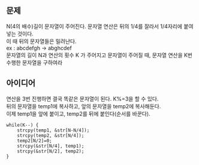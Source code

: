 ## 문제
N(4의 배수)길이 문자열이 주어진다. 문자열 연산은 뒤의 1/4를 잘라서 1/4자리에 붙여넣는 것이다.  
이 때 뒤의 문자열들은 밀려난다.  
ex : abcdefgh → abghcdef  
문자열의 길이 N과 연산의 횟수 K 가 주어지고 문자열이 주어질 때, 문자열 연산을 K번 수행한 문자열을 구하여라  

## 아이디어
연산을 3번 진행하면 결국 똑같은 문자열이 된다. K%=3을 할 수 있다.  
뒤의 문자열을 temp1에 복사하고, 앞의 문자열을 temp2에 복사해둔다.  
이제 temp1을 앞에 붙이고, temp2를 뒤에 붙인다(순서를 바꾼다).
```
while(K--) {
	strcpy(temp1, &str[N-N/4]);
	strcpy(temp2, &str[N/4]);
	temp2[N/2]=0;
	strcpy(&str[N/4], temp1);
	strcpy(&str[N/2], temp2);
}
```
